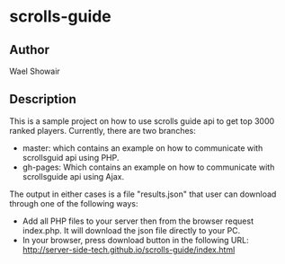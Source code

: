 # scrolls-guide
## Author
Wael Showair
  
## Description
This is a sample project on how to use scrolls guide api to get top 3000 ranked players. Currently, there are two branches: 
- master: which contains an example on how to communicate with scrollsguid api using PHP.
- gh-pages: Which contains an example on how to communicate with scrollsguide api using Ajax.

The output in either cases is a file "results.json" that user can download through one of the following ways:
- Add all PHP files to your server then from the browser request index.php. It will download the json file directly to your PC.
- In your browser, press download button in the following URL: http://server-side-tech.github.io/scrolls-guide/index.html
